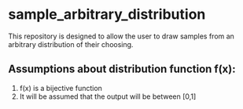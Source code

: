 # sample_arbitrary_distribution
This repository is designed to allow the user to draw samples from an arbitrary distribution of their choosing.

## Assumptions about distribution function f(x):
1. f(x) is a bijective function
2. It will be assumed that the output will be between [0,1]
